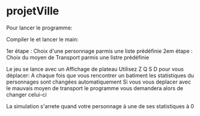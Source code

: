 # projetVille

Pour lancer le programme: 

Compiler le et lancer le main:

1er étape : Choix d'une personnage parmis une liste prédéfinie
2em étape : Choix du moyen de Transport parmis une listre prédéfinie

Le jeu se lance avec un Affichage de plateau
Utilisez Z Q S D pour vous déplacer:
A chaque fois que vous rencontrer un batiment les statistiques du personnages sont changées automatiquement
Si vous vous deplacer avec le mauvais moyen de transport le programme vous demandera alors de changer celui-ci

La simulation s'arrete quand votre personnage à une de ses statistiques à 0
